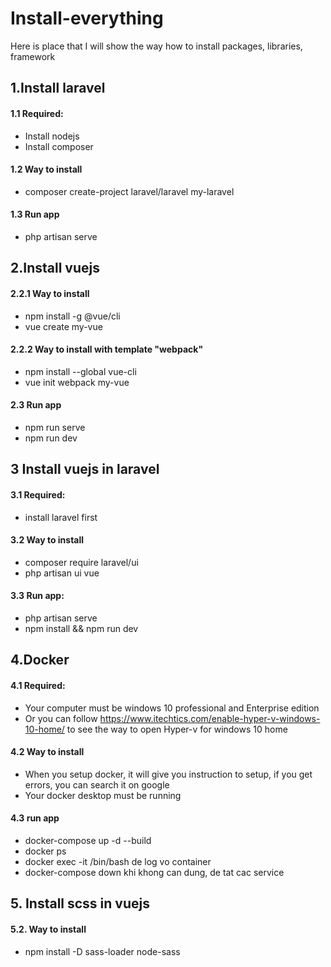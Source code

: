# Install-everything
Here is place that I will show the way how to install packages, libraries, framework

## 1.Install laravel
#### 1.1 Required:
+ Install nodejs
+ Install composer
#### 1.2 Way to install
+ composer create-project laravel/laravel my-laravel
#### 1.3 Run app
+ php artisan serve

## 2.Install vuejs
#### 2.2.1 Way to install 
+ npm install -g @vue/cli
+ vue create my-vue
#### 2.2.2 Way to install with template "webpack"
+ npm install --global vue-cli
+ vue init webpack my-vue
#### 2.3 Run app
+ npm run serve
+ npm run dev

## 3 Install vuejs in laravel
#### 3.1 Required:
+ install laravel first
#### 3.2 Way to install
+ composer require laravel/ui
+ php artisan ui vue
#### 3.3 Run app:
+ php artisan serve
+ npm install && npm run dev
## 4.Docker
#### 4.1 Required:
+ Your computer must be  windows 10 professional and Enterprise edition
+ Or you can follow https://www.itechtics.com/enable-hyper-v-windows-10-home/ to see the way to open Hyper-v for windows 10 home
#### 4.2 Way to install
+ When you setup docker, it will give you instruction to setup, if you get errors, you can search it on google
+ Your docker desktop must be running
#### 4.3 run app
+ docker-compose up -d --build
+ docker ps
+ docker exec -it <tencontainer> /bin/bash de log vo container
+ docker-compose down khi khong can dung, de tat cac service
## 5. Install scss in vuejs
#### 5.2. Way to install
+ npm install -D sass-loader node-sass

